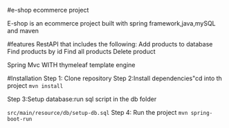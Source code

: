 #e-shop ecommerce project

E-shop is an ecommerce project built with
spring framework,java,mySQL and maven

#features
RestAPI that includes the following:
Add products to database
Find products by id
Find all products
Delete product

Spring Mvc WITH thymeleaf template engine

#Installation
Step 1: Clone repository
Step 2:Install dependencies"cd into th project
`mvn install`

Step 3:Setup database:run sql script in the db folder

`src/main/resource/db/setup-db.sql`
Step 4: Run the project
`mvn spring-boot-run`



